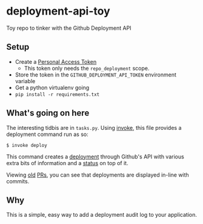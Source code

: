 # deployment-api-toy
Toy repo to tinker with the Github Deployment API

## Setup

- Create a [Personal Access Token](https://help.github.com/articles/creating-an-access-token-for-command-line-use/)
  - This token only needs the `repo_deployment` scope.
- Store the token in the `GITHUB_DEPLOYMENT_API_TOKEN` environment variable
- Get a python virtualenv going
- `pip install -r requirements.txt`

## What's going on here

The interesting tidbis are in `tasks.py`. Using [invoke](http://pyinvoke.org), this file provides a
deployment command run as so:

```
$ invoke deploy
```

This command creates a [deployment](https://developer.github.com/v3/repos/deployments/) through Github's
API with various extra bits of information and a [status](https://developer.github.com/v3/repos/deployments/#create-a-deployment-status) on top of it.

Viewing [old](http://github.com/sburns/deployment-api-toy/pull/1) [PRs](http://github.com/sburns/deployment-api-toy/pull/2), you can see that deployments are displayed in-line with commits.

## Why

This is a simple, easy way to add a deployment audit log to your application.

